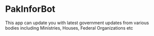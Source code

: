 # PakInforBot
This app can update you with latest government updates from various bodies including Ministries, Houses, Federal Organizations etc

